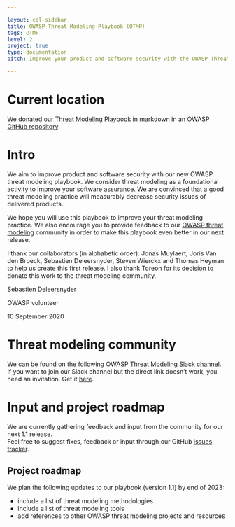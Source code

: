 ```yaml
---

layout: col-sidebar
title: OWASP Threat Modeling Playbook (OTMP)
tags: OTMP
level: 2
project: true
type: documentation
pitch: Improve your product and software security with the OWASP Threat Modeling Playbook (OTMP)

---
```

# Current location

We donated our [Threat Modeling Playbook](https://www.toreon.com/threat-modeling-playbook/) in markdown in an OWASP [GitHub repository](https://github.com/OWASP/threat-modeling-playbook).

# Intro
We aim to improve product and software security with our new OWASP threat modeling playbook. We consider threat modeling as a foundational activity to improve your software assurance. We are convinced that a good threat modeling practice will measurably decrease security issues of delivered products.

We hope you will use this playbook to improve your threat modeling practice. We also encourage you to provide feedback to our [OWASP threat modeling](https://owasp.org/www-community/Threat_Modeling) community in order to make this playbook even better in our next release.

I thank our collaborators (in alphabetic order): Jonas Muylaert, Joris Van den Broeck, Sebastien Deleersnyder, Steven Wierckx and Thomas Heyman to help us create this first release. I also thank Toreon for its decision to donate this work to the threat modeling community.

Sebastien Deleersnyder

OWASP volunteer

10 September 2020

# Threat modeling community

We can be found on the following OWASP [Threat Modeling Slack channel](https://owasp.slack.com/archives/C1CS3C6AF).<br>
If you want to join our Slack channel but the direct link doesn’t work, you need an invitation. Get it [here](https://owasp-slack.herokuapp.com/).

# Input and project roadmap

We are currently gathering feedback and input from the community for our next 1.1 release.<br>
Feel free to suggest fixes, feedback or input through our GitHub [issues tracker](https://github.com/OWASP/threat-modeling-playbook/issues).<br>

## Project roadmap

We plan the following updates to our playbook (version 1.1) by end of 2023:
* include a list of threat modeling methodologies
* include a list of threat modeling tools
* add references to other OWASP threat modeling projects and resources




